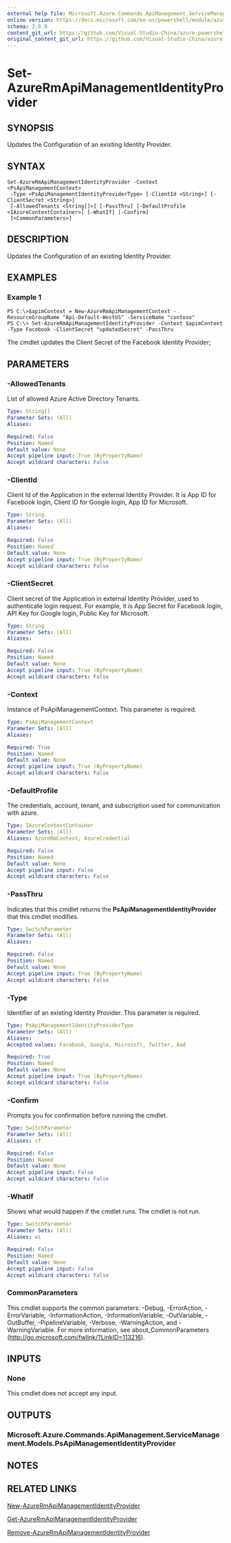 ```yaml
---
external help file: Microsoft.Azure.Commands.ApiManagement.ServiceManagement.dll-Help.xml
online version: https://docs.microsoft.com/en-us/powershell/module/azurerm.apimanagement/set-azurermapimanagementidentityprovider
schema: 2.0.0
content_git_url: https://github.com/Visual-Studio-China/azure-powershell/blob/preview/src/ResourceManager/ApiManagement/Commands.ApiManagement/help/Set-AzureRmApiManagementIdentityProvider.md
original_content_git_url: https://github.com/Visual-Studio-China/azure-powershell/blob/preview/src/ResourceManager/ApiManagement/Commands.ApiManagement/help/Set-AzureRmApiManagementIdentityProvider.md
---
```


# Set-AzureRmApiManagementIdentityProvider

## SYNOPSIS
Updates the Configuration of an existing Identity Provider.

## SYNTAX

```
Set-AzureRmApiManagementIdentityProvider -Context <PsApiManagementContext>
 -Type <PsApiManagementIdentityProviderType> [-ClientId <String>] [-ClientSecret <String>]
 [-AllowedTenants <String[]>] [-PassThru] [-DefaultProfile <IAzureContextContainer>] [-WhatIf] [-Confirm]
 [<CommonParameters>]
```

## DESCRIPTION
Updates the Configuration of an existing Identity Provider.

## EXAMPLES

### Example 1
```
PS C:\>$apimContext = New-AzureRmApiManagementContext -ResourceGroupName "Api-Default-WestUS" -ServiceName "contoso"
PS C:\> Set-AzureRmApiManagementIdentityProvider -Context $apimContext -Type Facebook -ClientSecret "updatedSecret" -PassThru
```

The cmdlet updates the Client Secret of the Facebook Identity Provider;

## PARAMETERS

### -AllowedTenants
List of allowed Azure Active Directory Tenants.

```yaml
Type: String[]
Parameter Sets: (All)
Aliases: 

Required: False
Position: Named
Default value: None
Accept pipeline input: True (ByPropertyName)
Accept wildcard characters: False
```

### -ClientId
Client Id of the Application in the external Identity Provider.
It is App ID for Facebook login, Client ID for Google login, App ID for Microsoft.

```yaml
Type: String
Parameter Sets: (All)
Aliases: 

Required: False
Position: Named
Default value: None
Accept pipeline input: True (ByPropertyName)
Accept wildcard characters: False
```

### -ClientSecret
Client secret of the Application in external Identity Provider, used to authenticate login request.
For example, it is App Secret for Facebook login, API Key for Google login, Public Key for Microsoft.

```yaml
Type: String
Parameter Sets: (All)
Aliases: 

Required: False
Position: Named
Default value: None
Accept pipeline input: True (ByPropertyName)
Accept wildcard characters: False
```

### -Context
Instance of PsApiManagementContext.
This parameter is required.

```yaml
Type: PsApiManagementContext
Parameter Sets: (All)
Aliases: 

Required: True
Position: Named
Default value: None
Accept pipeline input: True (ByPropertyName)
Accept wildcard characters: False
```

### -DefaultProfile
The credentials, account, tenant, and subscription used for communication with azure.
 
```yaml
Type: IAzureContextContainer
Parameter Sets: (All)
Aliases: AzureRmContext, AzureCredential

Required: False
Position: Named
Default value: None
Accept pipeline input: False
Accept wildcard characters: False
```

### -PassThru
Indicates that this cmdlet returns the  **PsApiManagementIdentityProvider** that this cmdlet modifies.


```yaml
Type: SwitchParameter
Parameter Sets: (All)
Aliases: 

Required: False
Position: Named
Default value: None
Accept pipeline input: True (ByPropertyName)
Accept wildcard characters: False
```

### -Type
Identifier of an existing Identity Provider.
This parameter is required.

```yaml
Type: PsApiManagementIdentityProviderType
Parameter Sets: (All)
Aliases: 
Accepted values: Facebook, Google, Microsoft, Twitter, Aad

Required: True
Position: Named
Default value: None
Accept pipeline input: True (ByPropertyName)
Accept wildcard characters: False
```

### -Confirm
Prompts you for confirmation before running the cmdlet.

```yaml
Type: SwitchParameter
Parameter Sets: (All)
Aliases: cf

Required: False
Position: Named
Default value: None
Accept pipeline input: False
Accept wildcard characters: False
```

### -WhatIf
Shows what would happen if the cmdlet runs. The cmdlet is not run.

```yaml
Type: SwitchParameter
Parameter Sets: (All)
Aliases: wi

Required: False
Position: Named
Default value: None
Accept pipeline input: False
Accept wildcard characters: False
```

### CommonParameters
This cmdlet supports the common parameters: -Debug, -ErrorAction, -ErrorVariable, -InformationAction, -InformationVariable, -OutVariable, -OutBuffer, -PipelineVariable, -Verbose, -WarningAction, and -WarningVariable. For more information, see about_CommonParameters (http://go.microsoft.com/fwlink/?LinkID=113216).

## INPUTS

### None
This cmdlet does not accept any input.

## OUTPUTS

### Microsoft.Azure.Commands.ApiManagement.ServiceManagement.Models.PsApiManagementIdentityProvider

## NOTES

## RELATED LINKS

[New-AzureRmApiManagementIdentityProvider](./New-AzureRmApiManagementIdentityProvider.md)

[Get-AzureRmApiManagementIdentityProvider](./Get-AzureRmApiManagementIdentityProvider.md)

[Remove-AzureRmApiManagementIdentityProvider](./Remove-AzureRmApiManagementIdentityProvider.md)

